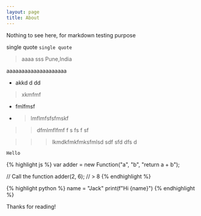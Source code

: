```yaml
---
layout: page
title: About
---
```


<p class="message">
  Nothing to see here,
   for markdown testing purpose
</p>

single quote `single quote`



> aaaa
> sss <pa class="float-right">Pune,India</pa>


aaaaaaaaaaaaaaaaaaaa
- akkd d dd 
> xkmfmf
- fmlfmsf
- > lmflmfsfsfmskf

>> dfmlmflfmf f s fs f sf

>>> lkmdkfmkfmksfmlsd sdf sfd dfs d



```
Hello
```

{% highlight js %}
var adder = new Function("a", "b", "return a + b");

// Call the function
adder(2, 6);
// > 8
{% endhighlight %}

{% highlight python %}
name = "Jack"
print(f"Hi {name}")
{% endhighlight %}


Thanks for reading!
